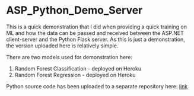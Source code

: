 # ASP_Python_Demo_Server

This is a quick demonstration that I did when providing a quick training on ML and how the data can be passed and received between the ASP.NET client-server and the Python Flask server. As this is just a demonstration, the version uploaded here is relatively simple.

There are two models used for demonstration here:
1) Random Forest Classification - deployed on Heroku
2) Random Forest Regression - deployed on Heroku

Python source code has been uploaded to a separate repository here: <a href="https://github.com/lmheng/ASP_Python_Flask_Demo">link</a>
